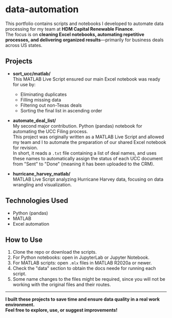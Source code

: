 # data-automation

This portfolio contains scripts and notebooks I developed to automate data processing for my team at **HDM Capital Renewable Finance**.  
The focus is on **cleaning Excel notebooks, automating repetitive processes, and delivering organized results**—primarily for business deals across US states.

## Projects

- **sort_ucc/matlab/**  
 This MATLAB Live Script ensured our main Excel notebook was ready for use by:
    - Eliminating duplicates
    - Filling missing data
    - Filtering out non-Texas deals
    - Sorting the final list in ascending order

- **automate_deal_list/**  
 My second major contribution. Python (pandas) notebook for automating the UCC Filing process.  
  This project was originally written as a MATLAB Live Script and allowed my team and I to automate the preparation of our shared Excel notebook for revision.  
  In short, it reads a `.txt` file containing a list of deal names, and uses these names to automatically assign the status of each UCC document from "Sent" to "Done" (meaning it has been uploaded to the CRM).

- **hurricane_harvey_matlab/**  
  MATLAB Live Script analyzing Hurricane Harvey data, focusing on data wrangling and visualization.

## Technologies Used
- Python (pandas)
- MATLAB
- Excel automation

## How to Use

1. Clone the repo or download the scripts.
2. For Python notebooks: open in JupyterLab or Jupyter Notebook.
3. For MATLAB scripts: open `.mlx` files in MATLAB R2020a or newer.
4. Check the "data" section to obtain the docs neede for running each script.
5. Some name changes to the files might be required, since you will not be working with the original files and their routes.

---

**I built these projects to save time and ensure data quality in a real work environment.  
Feel free to explore, use, or suggest improvements!**
